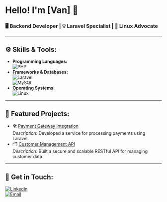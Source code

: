 # Hello! I'm [Van] 👋
### 🖥️ Backend Developer | 💡 Laravel Specialist | 🐧 Linux Advocate

---

## ⚙️ Skills & Tools:
- **Programming Languages:**  
  ![PHP](https://img.shields.io/badge/PHP-777BB4?style=for-the-badge&logo=php&logoColor=white)
- **Frameworks & Databases:**  
  ![Laravel](https://img.shields.io/badge/Laravel-FF2D20?style=for-the-badge&logo=laravel&logoColor=white)  
  ![MySQL](https://img.shields.io/badge/MySQL-4479A1?style=for-the-badge&logo=mysql&logoColor=white)
- **Operating Systems:**  
  ![Linux](https://img.shields.io/badge/Linux-FCC624?style=for-the-badge&logo=linux&logoColor=black)

---

## 📂 Featured Projects:
- 🛠️ [Payment Gateway Integration](https://github.com/yourusername/payment-gateway)  
  *Description*: Developed a service for processing payments using Laravel.
- 🗂️ [Customer Management API](https://github.com/yourusername/customer-api)  
  *Description*: Built a secure and scalable RESTful API for managing customer data.

---

## 🔗 Get in Touch:
[![LinkedIn](https://img.shields.io/badge/LinkedIn-0A66C2?style=for-the-badge&logo=linkedin&logoColor=white)](www.linkedin.com/in/van-aslanian)  
[![Email](https://img.shields.io/badge/Email-D14836?style=for-the-badge&logo=gmail&logoColor=white)](mailto:aslanyanvanik@gmail.com)
